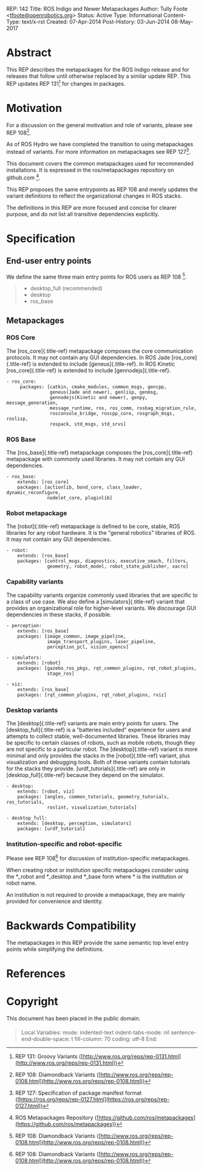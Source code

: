 REP: 142 Title: ROS Indigo and Newer Metapackages Author: Tully Foote \<<tfoote@openrobotics.org>\> Status: Active Type: Informational Content-Type: text/x-rst Created: 07-Apr-2014 Post-History: 03-Jun-2014 08-May-2017

# Abstract

This REP describes the metapackages for the ROS Indigo release and for releases that follow until otherwise replaced by a similar update REP. This REP updates REP 131[^1] for changes in packages.

# Motivation

For a discussion on the general motivation and role of variants, please see REP 108[^2].

As of ROS Hydro we have completed the transition to using metapackages instead of variants. For more information on metapackages see REP 127[^3].

This document covers the common metapackages used for recommended installations. It is expressed in the ros/metapackages repository on github.com [^4].

This REP proposes the same entrypoints as REP 108 and merely updates the variant definitions to reflect the organizational changes in ROS stacks.

The definitions in this REP are more focused and concise for clearer purpose, and do not list all transitive dependencies explicitly.

# Specification

## End-user entry points

We define the same three main entry points for ROS users as REP 108 [^5].

> - desktop_full (recommended)
> - desktop
> - ros_base

## Metapackages

### ROS Core

The [ros_core]{.title-ref} metapackage composes the core communication protocols. It may not contain any GUI dependencies. In ROS Jade [ros_core]{.title-ref} is extended to include [geneus]{.title-ref}. In ROS Kinetic [ros_core]{.title-ref} is extended to include [gennodejs]{.title-ref}.

```
- ros_core:
     packages: [catkin, cmake_modules, common_msgs, gencpp,
                geneus(Jade and newer), genlisp, genmsg,
                gennodejs(Kinetic and newer), genpy, message_generation,
                message_runtime, ros, ros_comm, rosbag_migration_rule,
                rosconsole_bridge, roscpp_core, rosgraph_msgs, roslisp,
                rospack, std_msgs, std_srvs]
```

### ROS Base

The [ros_base]{.title-ref} metapackage composes the [ros_core]{.title-ref} metapackage with commonly used libraries. It may not contain any GUI dependencies.

```
- ros_base:
    extends: [ros_core]
    packages: [actionlib, bond_core, class_loader, dynamic_reconfigure,
               nodelet_core, pluginlib]
```

### Robot metapackage

The [robot]{.title-ref} metapackage is defined to be core, stable, ROS libraries for any robot hardware. It is the \"general robotics\" libraries of ROS. It may not contain any GUI dependencies.

```
- robot:
    extends: [ros_base]
    packages: [control_msgs, diagnostics, executive_smach, filters,
               geometry, robot_model, robot_state_publisher, xacro]
```

### Capability variants

The capability variants organize commonly used libraries that are specific to a class of use case. We also define a [simulators]{.title-ref} variant that provides an organizational role for higher-level variants. We discourage GUI dependencies in these stacks, if possible.

```
- perception:
    extends: [ros_base]
    packages: [image_common, image_pipeline,
               image_transport_plugins, laser_pipeline,
               perception_pcl, vision_opencv]

- simulators:
    extends: [robot]
    packages: [gazebo_ros_pkgs, rqt_common_plugins, rqt_robot_plugins,
               stage_ros]

- viz:
    extends: [ros_base]
    packages: [rqt_common_plugins, rqt_robot_plugins, rviz]
```

### Desktop variants

The [desktop]{.title-ref} variants are main entry points for users. The [desktop_full]{.title-ref} is a \"batteries included\" experience for users and attempts to collect stable, well-documented libraries. These libraries may be specific to certain classes of robots, such as mobile robots, though they are not specific to a particular robot. The [desktop]{.title-ref} variant is more minimal and only provides the stacks in the [robot]{.title-ref} variant, plus visualization and debugging tools. Both of these variants contain tutorials for the stacks they provide. [urdf_tutorials]{.title-ref} are only in [desktop_full]{.title-ref} because they depend on the simulator.

```
- desktop:
    extends: [robot, viz]
    packages: [angles, common_tutorials, geometry_tutorials, ros_tutorials,
               roslint, visualization_tutorials]

- desktop_full:
    extends: [desktop, perception, simulators]
    packages: [urdf_tutorial]
```

### Institution-specific and robot-specific

Please see REP 108[^6] for discussion of institution-specific metapackages.

When creating robot or institution specific metapackages consider using the \*\_robot and \*\_desktop and \*\_base form where \* is the institution or robot name.

An institution is not required to provide a metapackage, they are mainly provided for convenience and identity.

# Backwards Compatibility

The metapackages in this REP provide the same semantic top level entry points while simplifying the definitions.

# References

# Copyright

This document has been placed in the public domain.

#### 

> Local Variables: mode: indented-text indent-tabs-mode: nil sentence-end-double-space: t fill-column: 70 coding: utf-8 End:

[^1]: REP 131: Groovy Variants ([http://www.ros.org/reps/rep-0131.html](http://www.ros.org/reps/rep-0131.html))


[^2]: REP 108: Diamondback Variants ([http://www.ros.org/reps/rep-0108.html](http://www.ros.org/reps/rep-0108.html))


[^3]: REP 127: Specification of package manifest format ([https://ros.org/reps/rep-0127.html](https://ros.org/reps/rep-0127.html))


[^4]: ROS Metapackages Repository ([https://github.com/ros/metapackages](https://github.com/ros/metapackages))


[^5]: REP 108: Diamondback Variants ([http://www.ros.org/reps/rep-0108.html](http://www.ros.org/reps/rep-0108.html))


[^6]: REP 108: Diamondback Variants ([http://www.ros.org/reps/rep-0108.html](http://www.ros.org/reps/rep-0108.html))
